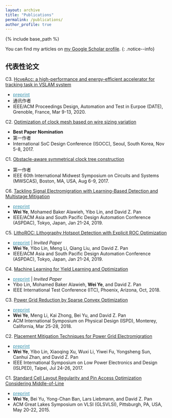 ```yaml
---
layout: archive
title: "Publications"
permalink: /publications/
author_profile: true
---
```


{% include base_path %}

You can find my articles on <a href="https://scholar.google.com/citations?user=1fnbFMIAAAAJ&hl=zh-CN&authuser=3">my Google Scholar profile</a>.
{: .notice--info}

            
代表性论文
-------

   C3. [HcveAcc: a high-performance and energy-efficient accelerator for tracking task in VSLAM system](https://dl.acm.org/doi/abs/10.5555/3408352.3408397) 
   * <a href="/publications/papers/DATE2020.pdf" style="color:#3793ae">preprint</a> 
   * 通讯作者
   * IEEE/ACM Proceedings Design, Automation and Test in Eurpoe (DATE), Grenoble, France, Mar 9-13, 2020.

   C2. [Optimization of clock mesh based on wire sizing variation](https://ieeexplore.ieee.org/document/8368803)
   * **Best Paper Nomination**
   * 第一作者
   * International SoC Design Conference (ISOCC), Seoul, South Korea, Nov 5-8, 2017.
          
   C1. [Obstacle-aware symmetrical clock tree construction](https://ieeexplore.ieee.org/document/8052973) 
   * 第一作者
   * IEEE 60th International Midwest Symposium on Circuits and Systems (MWSCAS), Boston, MA, USA, Aug 6-9, 2017.
          
C6. [Tackling Signal Electromigration with Learning-Based Detection and Multistage Mitigation](https://doi.org/10.1145/3287624.3287688) 
   * <a href="/publications/papers/DFM_ASPDAC2019_Ye.pdf" style="color:#3793ae">preprint</a>
   * **Wei Ye**, Mohamed Baker Alawieh, Yibo Lin, and David Z. Pan 
   * IEEE/ACM Asia and South Pacific Design Automation Conference (ASPDAC), Tokyo, Japan, Jan 21-24, 2019.
          
C5. [LithoROC: Lithography Hotspot Detection with Explicit ROC Optimization](https://doi.org/10.1145/3287624.3288746) 
   * <a href="/publications/papers/HSD_ASPDAC2019_Ye.pdf" style="color:#3793ae">preprint</a> \| *Invited Paper*
   * **Wei Ye**, Yibo Lin, Meng Li, Qiang Liu, and David Z. Pan 
   * IEEE/ACM Asia and South Pacific Design Automation Conference (ASPDAC), Tokyo, Japan, Jan 21-24, 2019.

C4. [Machine Learning for Yield Learning and Optimization](https://doi.org/10.1109/TEST.2018.8624733) 
   * <a href="/publications/papers/DFM_ITC2018_Lin.pdf" style="color:#3793ae">preprint</a> \| *Invited Paper*
   * Yibo Lin, Mohamed Baker Alawieh, **Wei Ye**, and David Z. Pan 
   * IEEE International Test Conference (ITC), Phoenix, Arizona, Oct, 2018.

C3. [Power Grid Reduction by Sparse Convex Optimization](http://doi.acm.org/10.1145/3177540.3178247) 
   * <a href="/publications/papers/PG_ISPD18_Ye.pdf" style="color:#3793ae">preprint</a>
   * **Wei Ye**, Meng Li, Kai Zhong, Bei Yu, and David Z. Pan 
   * ACM International Symposium on Physical Design (ISPD), Monterey, California, Mar 25-28, 2018.
          
C2. [Placement Mitigation Techniques for Power Grid Electromigration](https://doi.org/10.1109/ISLPED.2017.8009178) 
   * <a href="/publications/papers/DFMP_ISLPED2017_Ye.pdf" style="color:#3793ae">preprint</a>
   * **Wei Ye**, Yibo Lin, Xiaoqing Xu, Wuxi Li, Yiwei Fu, Yongsheng Sun, Canhui Zhan, and David Z. Pan 
   * IEEE International Symposium on Low Power Electronics and Design (ISLPED), Taipei, Jul 24-26, 2017.

C1. [Standard Cell Layout Regularity and Pin Access Optimization Considering Middle-of-Line](http://doi.acm.org/10.1145/2742060.2742084) 
   * <a href="/publications/papers/CELL_GLSVLSI15_Ye.pdf" style="color:#3793ae">preprint</a>
   * **Wei Ye**, Bei Yu, Yong-Chan Ban, Lars Liebmann, and David Z. Pan 
   * ACM Great Lakes Symposium on VLSI (GLSVLSI),  Pittsburgh, PA, USA, May 20-22, 2015.

